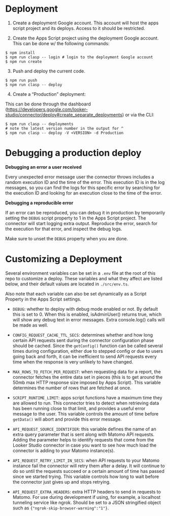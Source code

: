 # Deployment

1. Create a deployment Google account. This account will host the apps script project and its deploys. Access to it should be restricted.

2. Create the Apps Script project using the deployment Google account. This can be done w/ the following commands:

  ```
  $ npm install
  $ npm run clasp -- login # login to the deployment Google account
  $ npm run create
  ```

3. Push and deploy the current code.

  ```
  $ npm run push
  $ npm run clasp -- deploy
  ```

4. Create a “Production” deployment:

  This can be done through the dashboard (https://developers.google.com/looker-studio/connector/deploy#create_separate_deployments) or via the CLI:

  ```
  $ npm run clasp -- deployments
  # note the latest version number in the output for ^
  $ npm run clasp -- deploy -V <VERSION> -d Production
  ```

# Debugging a production deploy

**Debugging an error a user received**

Every unexpected error message user the connector throws includes a random execution ID and the time of the error. This
execution ID is in the log messages, so you can find the logs for this specific error by searching for the execution ID
and looking for an execution close to the time of the error.

**Debugging a reproducible error**

If an error can be reproduced, you can debug it in production by temporarily setting the `DEBUG` script property to 1
in the Apps Script project. The connector will start logging extra output. Reproduce the error, search for the execution
for that error, and inspect the debug logs.

Make sure to unset the `DEBUG` property when you are done.

# Customizing a Deployment

Several environment variables can be set in a `.env` file at the root of this repo to customize a deploy.
These variables and what they affect are listed below, and their default values are located in `./src/env.ts`.

Also note that each variable can also be set dynamically as a Script Property in the Apps Script settings.

* `DEBUG`: whether to deploy with debug mode enabled or not. By default this is set to 0. When this is enabled,
  isAdminUser() returns true, which will show any debug text in error messages. Extra console.log() calls
  will be made as well.

* `CONFIG_REQUEST_CACHE_TTL_SECS`: determines whether and how long certain API requests sent during the
  connector configuration phase should be cached. Since the `getConfig()` function can be called several
  times during configuration, either due to stepped config or due to users going back and forth, it can be
  inefficient to send API requests every time when the response is very unlikely to have changed.

* `MAX_ROWS_TO_FETCH_PER_REQUEST`: when requesting data for a report, the connector fetches the entire data
  set in pieces (this is to get around the 50mb max HTTP response size imposed by Apps Script). This variable
  determines the number of rows that are fetched at once.

* `SCRIPT_RUNTIME_LIMIT`: apps script functions have a maximum time they are allowed to run. This connector
  tries to detect when retrieving data has been running close to that limit, and provides a useful error
  message to the user. This variable controls the amount of time before `getData()` will abort and provide
  this error message.

* `API_REQUEST_SOURCE_IDENTIFIER`: this variable defines the name of an extra query parameter that is sent
  along with Matomo API requests. Adding the parameter helps to identify requests that come from the Looker
  Studio connector in case you want to see how much load the connector is adding to your Matomo instance(s).

* `API_REQUEST_RETRY_LIMIT_IN_SECS`: when API requests to your Matomo instance fail the connector will retry
  them after a delay. It will continue to do so until the requests succeed or a certain amount of time has
  passed since we started trying. This variable controls how long to wait before the connector just gives up
  and stops retrying.

* `API_REQUEST_EXTRA_HEADERS`: extra HTTP headers to send in requests to Matomo. For use during development
  if using, for example, a localhost tunneling service like ngrok. Should be set to a JSON stringified object
  such as `{"ngrok-skip-browser-warning":"1"}`.

